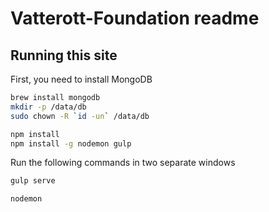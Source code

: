 # Vatterott-Foundation readme

## Running this site

First, you need to install MongoDB

```sh
brew install mongodb
mkdir -p /data/db
sudo chown -R `id -un` /data/db
```

```sh
npm install
npm install -g nodemon gulp
```

Run the following commands in two separate windows

```sh
gulp serve
```

```sh
nodemon
```
